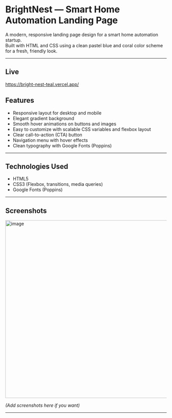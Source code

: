 # BrightNest — Smart Home Automation Landing Page

A modern, responsive landing page design for a smart home automation startup.  
Built with HTML and CSS using a clean pastel blue and coral color scheme for a fresh, friendly look.

---

## Live
https://bright-nest-teal.vercel.app/


## Features

- Responsive layout for desktop and mobile  
- Elegant gradient background  
- Smooth hover animations on buttons and images  
- Easy to customize with scalable CSS variables and flexbox layout  
- Clear call-to-action (CTA) button  
- Navigation menu with hover effects  
- Clean typography with Google Fonts (Poppins)

---

## Technologies Used

- HTML5  
- CSS3 (Flexbox, transitions, media queries)  
- Google Fonts (Poppins)

---

## Screenshots

<img width="1130" height="554" alt="image" src="https://github.com/user-attachments/assets/e2e29f27-2fb7-4917-a325-2af8a73f153f" />


*(Add screenshots here if you want)*

---


